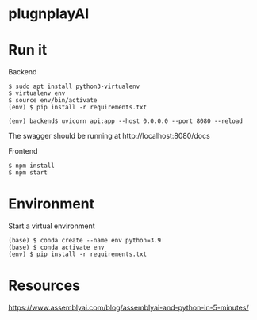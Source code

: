 # plugnplayAI

# Run it

Backend
```shell
$ sudo apt install python3-virtualenv
$ virtualenv env
$ source env/bin/activate
(env) $ pip install -r requirements.txt

(env) backend$ uvicorn api:app --host 0.0.0.0 --port 8080 --reload
```
The swagger should be running at http://localhost:8080/docs


Frontend
```
$ npm install
$ npm start
```



# Environment

Start a virtual environment
```shell
(base) $ conda create --name env python=3.9
(base) $ conda activate env
(env) $ pip install -r requirements.txt
```

# Resources

https://www.assemblyai.com/blog/assemblyai-and-python-in-5-minutes/
